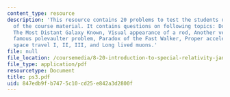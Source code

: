 ```yaml
---
content_type: resource
description: 'This resource contains 20 problems to test the students understanding
  of the course material. It contains questions on following topics: Doppler shift,
  The Most Distant Galaxy Known, Visual appearance of a rod, Another version of the
  famous polevaulter problem, Paradox of the Fast Walker, Proper acceleration, Hyperbolic
  space travel I, II, III, and Long lived muons.'
file: null
file_location: /coursemedia/8-20-introduction-to-special-relativity-january-iap-2005/847edb9fb7475c10cd25e842a3d2800f_ps3.pdf
file_type: application/pdf
resourcetype: Document
title: ps3.pdf
uid: 847edb9f-b747-5c10-cd25-e842a3d2800f
---
```

